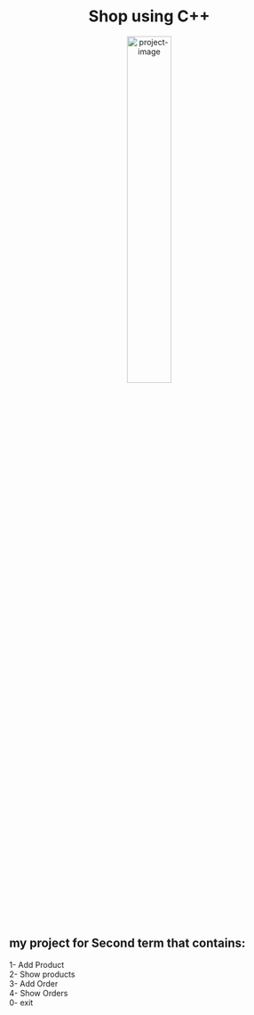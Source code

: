 <h1 align="center" id="title">Shop using C++</h1>

<p align="center"><img src="https://socialify.git.ci/Burserk84/Shop/image?font=KoHo&language=1&name=1&owner=1&pattern=Signal&stargazers=1&theme=Auto" alt="project-image" style="width:40%;"></p>
<br>
<h2>my project for Second term that contains:</h2>
<p id="description">1- Add Product <br> 2- Show products <br> 3- Add Order <br> 4- Show Orders <br> 0- exit</p>
